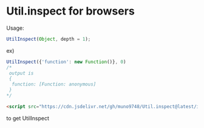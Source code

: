 # Util.inspect for browsers

Usage: 
```js
UtilInspect(Object, depth = 1);
```

ex)
```js
UtilInspect({'function': new Function()}, 0)
/*
 output is
 {
  function: [Function: anonymous]
 }
*/
```

```html
<script src="https://cdn.jsdelivr.net/gh/muno9748/Util.inspect@latest/inspect.js"></script>
```
to get UtilInspect

